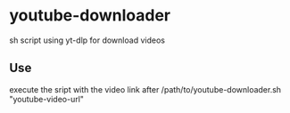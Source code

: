 # youtube-downloader
sh script using yt-dlp for download videos

## Use
execute the sript with the video link after
/path/to/youtube-downloader.sh "youtube-video-url"
